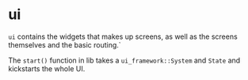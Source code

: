 # ui

`ui` contains the widgets that makes up screens, as well as the screens themselves and the basic routing.`

The `start()` function in lib takes a `ui_framework::System` and `State` and kickstarts the whole UI.
